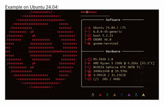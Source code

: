 Example on Ubuntu 24.04:
![alt text](https://github.com/doubledandev/TheCoolestNeofetchRiceEver/blob/main/screen.jpg)
